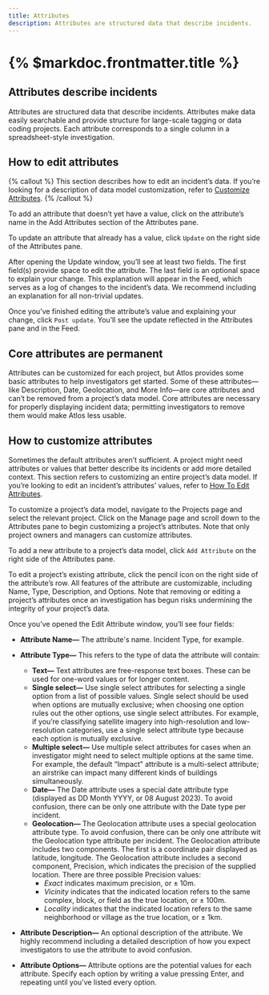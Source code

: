 ```yaml
---
title: Attributes
description: Attributes are structured data that describe incidents.
---
```


# {% $markdoc.frontmatter.title %}

## Attributes describe incidents
Attributes are structured data that describe incidents. Attributes make data easily searchable and provide structure for large-scale tagging or data coding projects. Each attribute corresponds to a single column in a spreadsheet-style investigation. 

## How to edit attributes
{% callout %}
This section describes how to edit an incident’s data. If you’re looking for a description of data model customization, refer to [Customize Attributes](#how-to-customize-attributes). 
{% /callout %}

To add an attribute that doesn’t yet have a value, click on the attribute’s name in the Add Attributes section of the Attributes pane.

To update an attribute that already has a value, click `Update` on the right side of the Attributes pane. 

After opening the Update window, you’ll see at least two fields. The first field(s) provide space to edit the attribute. The last field is an optional space to explain your change. This explanation will appear in the Feed, which serves as a log of changes to the incident’s data. We recommend including an explanation for all non-trivial updates.

Once you’ve finished editing the attribute’s value and explaining your change, click `Post update`. You’ll see the update reflected in the Attributes pane and in the Feed. 

## Core attributes are permanent
Attributes can be customized for each project, but Atlos provides some basic attributes to help investigators get started. Some of these attributes—like Description, Date, Geolocation, and More Info—are core attributes and can’t be removed from a project’s data model. Core attributes are necessary for properly displaying incident data; permitting investigators to remove them would make Atlos less usable.

## How to customize attributes 
Sometimes the default attributes aren’t sufficient. A project might need attributes or values that better describe its incidents or add more detailed context. This section refers to customizing an entire project’s data model. If you’re looking to edit an incident’s attributes’ values, refer to [How To Edit Attributes](#how-to-edit-attributes). 

To customize a project’s data model, navigate to the Projects page and select the relevant project. Click on the Manage page and scroll down to the Attributes pane to begin customizing a project’s attributes. Note that only project owners and managers can customize attributes. 

To add a new attribute to a project’s data model, click `Add Attribute` on the right side of the Attributes pane. 
 
To edit a project’s existing attribute, click the pencil icon on the right side of the attribute’s row. All features of the attribute are customizable, including Name, Type, Description, and Options. Note that removing or editing a project’s attributes once an investigation has begun risks undermining the integrity of your project’s data.

Once you’ve opened the Edit Attribute window, you’ll see four fields:
- **Attribute Name—** The attribute's name. Incident Type, for example.
- **Attribute Type—** This refers to the type of data the attribute will contain:
  - **Text—** Text attributes are free-response text boxes. These can be used for one-word values or for longer content.
  - **Single select—** Use single select attributes for selecting a single option from a list of possible values. Single select should be used when options are mutually exclusive; when choosing one option rules out the other options, use single select attributes. For example, if you’re classifying satellite imagery into high-resolution and low-resolution categories, use a single select attribute type because each option is mutually exclusive. 
  - **Multiple select—** Use multiple select attributes for cases when an investigator might need to select multiple options at the same time. For example, the default “Impact” attribute is a multi-select attribute; an airstrike can impact many different kinds of buildings simultaneously.
  - **Date—** The Date attribute uses a special date attribute type (displayed as DD Month YYYY, or 08 August 2023). To avoid confusion, there can be only one attribute with the Date type per incident.
  - **Geolocation—** The Geolocation attribute uses a special geolocation attribute type. To avoid confusion, there can be only one attribute wit the Geolocation type attribute per incident. The Geolocation attribute includes two components. The first is a coordinate pair displayed as latitude, longitude. The Geolocation attribute includes a second component, Precision, which indicates the precision of the supplied location. There are three possible Precision values:
    - _Exact_ indicates maximum precision, or ± 10m.
    - _Vicinity_ indicates that the indicated location refers to the same complex, block, or field as the true location, or ± 100m. 
    - _Locality_ indicates that the indicated location refers to the same neighborhood or village as the true location, or ± 1km. 

- **Attribute Description—** An optional description of the attribute. We highly recommend including a detailed description of how you expect investigators to use the attribute to avoid confusion. 
- **Attribute Options—** Attribute options are the potential values for each attribute. Specify each option by writing a value pressing Enter, and repeating until you’ve listed every option. 